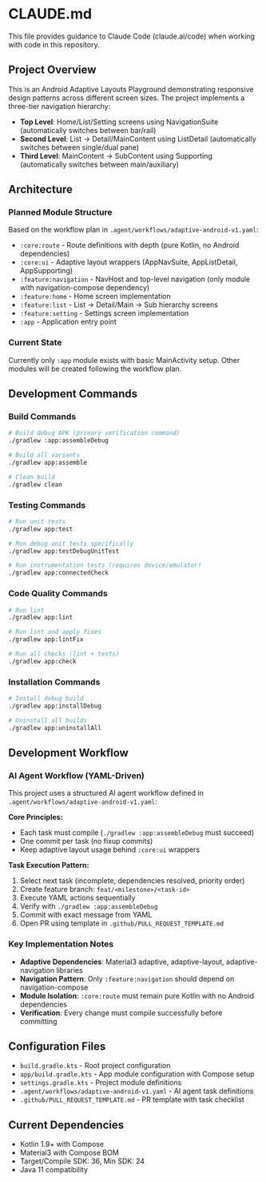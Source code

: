 # CLAUDE.md

This file provides guidance to Claude Code (claude.ai/code) when working with code in this repository.

## Project Overview

This is an Android Adaptive Layouts Playground demonstrating responsive design patterns across different screen sizes. The project implements a three-tier navigation hierarchy:

- **Top Level**: Home/List/Setting screens using NavigationSuite (automatically switches between bar/rail)
- **Second Level**: List → Detail/MainContent using ListDetail (automatically switches between single/dual pane)
- **Third Level**: MainContent → SubContent using Supporting (automatically switches between main/auxiliary)

## Architecture

### Planned Module Structure
Based on the workflow plan in `.agent/workflows/adaptive-android-v1.yaml`:

- `:core:route` - Route definitions with depth (pure Kotlin, no Android dependencies)
- `:core:ui` - Adaptive layout wrappers (AppNavSuite, AppListDetail, AppSupporting)
- `:feature:navigation` - NavHost and top-level navigation (only module with navigation-compose dependency)
- `:feature:home` - Home screen implementation
- `:feature:list` - List → Detail/Main → Sub hierarchy screens
- `:feature:setting` - Settings screen implementation
- `:app` - Application entry point

### Current State
Currently only `:app` module exists with basic MainActivity setup. Other modules will be created following the workflow plan.

## Development Commands

### Build Commands
```bash
# Build debug APK (primary verification command)
./gradlew :app:assembleDebug

# Build all variants
./gradlew app:assemble

# Clean build
./gradlew clean
```

### Testing Commands
```bash
# Run unit tests
./gradlew app:test

# Run debug unit tests specifically
./gradlew app:testDebugUnitTest

# Run instrumentation tests (requires device/emulator)
./gradlew app:connectedCheck
```

### Code Quality Commands
```bash
# Run lint
./gradlew app:lint

# Run lint and apply fixes
./gradlew app:lintFix

# Run all checks (lint + tests)
./gradlew app:check
```

### Installation Commands
```bash
# Install debug build
./gradlew app:installDebug

# Uninstall all builds
./gradlew app:uninstallAll
```

## Development Workflow

### AI Agent Workflow (YAML-Driven)
This project uses a structured AI agent workflow defined in `.agent/workflows/adaptive-android-v1.yaml`:

**Core Principles:**
- Each task must compile (`./gradlew :app:assembleDebug` must succeed)
- One commit per task (no fixup commits)
- Keep adaptive layout usage behind `:core:ui` wrappers

**Task Execution Pattern:**
1. Select next task (incomplete, dependencies resolved, priority order)
2. Create feature branch: `feat/<milestone>/<task-id>`
3. Execute YAML actions sequentially
4. Verify with `./gradlew :app:assembleDebug`
5. Commit with exact message from YAML
6. Open PR using template in `.github/PULL_REQUEST_TEMPLATE.md`

### Key Implementation Notes
- **Adaptive Dependencies**: Material3 adaptive, adaptive-layout, adaptive-navigation libraries
- **Navigation Pattern**: Only `:feature:navigation` should depend on navigation-compose
- **Module Isolation**: `:core:route` must remain pure Kotlin with no Android dependencies
- **Verification**: Every change must compile successfully before committing

## Configuration Files
- `build.gradle.kts` - Root project configuration
- `app/build.gradle.kts` - App module configuration with Compose setup
- `settings.gradle.kts` - Project module definitions
- `.agent/workflows/adaptive-android-v1.yaml` - AI agent task definitions
- `.github/PULL_REQUEST_TEMPLATE.md` - PR template with task checklist

## Current Dependencies
- Kotlin 1.9+ with Compose
- Material3 with Compose BOM
- Target/Compile SDK: 36, Min SDK: 24
- Java 11 compatibility